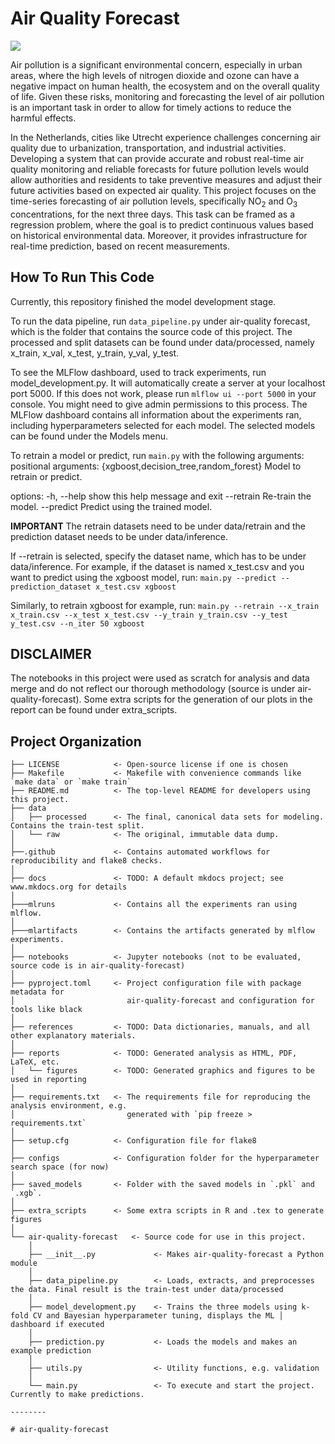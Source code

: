 # Air Quality Forecast

<a target="_blank" href="https://cookiecutter-data-science.drivendata.org/">
    <img src="https://img.shields.io/badge/CCDS-Project%20template-328F97?logo=cookiecutter" />
</a>

Air pollution is a significant environmental concern, especially in urban areas, where the high levels of nitrogen dioxide and ozone can have a negative impact on human health, the ecosystem and on the overall quality of life. Given these risks, monitoring and forecasting the level of air pollution is an important task in order to allow for timely actions to reduce the harmful effects. 

In the Netherlands, cities like Utrecht experience challenges concerning air quality due to urbanization, transportation, and industrial activities. Developing a system that can provide accurate and robust real-time air quality monitoring and reliable forecasts for future pollution levels would allow authorities and residents to take preventive measures and adjust their future activities based on expected air quality. This project focuses on the time-series forecasting of air pollution levels, specifically NO<sub>2</sub> and O<sub>3</sub> concentrations, for the next three days. This task can be framed as a regression problem, where the goal is to predict continuous values based on historical environmental data. Moreover, it provides infrastructure for real-time prediction, based on recent measurements.

## How To Run This Code

Currently, this repository finished the model development stage. 

To run the data pipeline, run `data_pipeline.py` under air-quality forecast, which is the folder that contains the source code of this project. The processed and split datasets can be found under data/processed, namely x_train, x_val, x_test, y_train, y_val, y_test.

To see the MLFlow dashboard, used to track experiments, run model_development.py. It will automatically create a server at your localhost port 5000. If this does not work, please run
`mlflow ui --port 5000`
in your console. You might need to give admin permissions to this process. The MLFlow dashboard contains all information about the experiments ran, including hyperparameters selected for each model. The selected models can be found under the Models menu.

To retrain a model or predict, run `main.py` with the following arguments:
positional arguments:
  {xgboost,decision_tree,random_forest}
                        Model to retrain or predict.

options:
  -h, --help            show this help message and exit
  --retrain             Re-train the model.
  --predict             Predict using the trained model.


**IMPORTANT**
The retrain datasets need to be under data/retrain and the prediction dataset needs to be under data/inference.

If --retrain is selected, specify the dataset name, which has to be under data/inference. For example, if the dataset is named x_test.csv and you want to predict using the xgboost model, run:
`main.py --predict --prediction_dataset x_test.csv xgboost`

Similarly, to retrain xgboost for example, run:
`main.py --retrain --x_train x_train.csv --x_test x_test.csv --y_train y_train.csv --y_test y_test.csv --n_iter 50 xgboost`

## DISCLAIMER

The notebooks in this project were used as scratch for analysis and data merge and do not reflect our thorough methodology (source is under air-quality-forecast). Some extra scripts for the generation of our plots in the report can be found under extra_scripts.

## Project Organization

```
├── LICENSE            <- Open-source license if one is chosen
├── Makefile           <- Makefile with convenience commands like `make data` or `make train`
├── README.md          <- The top-level README for developers using this project.
├── data
│   ├── processed      <- The final, canonical data sets for modeling. Contains the train-test split.
│   └── raw            <- The original, immutable data dump.
│
├──.github             <- Contains automated workflows for reproducibility and flake8 checks. 
│
├── docs               <- TODO: A default mkdocs project; see www.mkdocs.org for details
│
├───mlruns             <- Contains all the experiments ran using mlflow.
│
├───mlartifacts        <- Contains the artifacts generated by mlflow experiments.
│
├── notebooks          <- Jupyter notebooks (not to be evaluated, source code is in air-quality-forecast)
│
├── pyproject.toml     <- Project configuration file with package metadata for 
│                         air-quality-forecast and configuration for tools like black
│
├── references         <- TODO: Data dictionaries, manuals, and all other explanatory materials.
│
├── reports            <- TODO: Generated analysis as HTML, PDF, LaTeX, etc.
│   └── figures        <- TODO: Generated graphics and figures to be used in reporting
│
├── requirements.txt   <- The requirements file for reproducing the analysis environment, e.g.
│                         generated with `pip freeze > requirements.txt`
│
├── setup.cfg          <- Configuration file for flake8
│
├── configs            <- Configuration folder for the hyperparameter search space (for now)
│
├── saved_models       <- Folder with the saved models in `.pkl` and `.xgb`.
│
├── extra_scripts      <- Some extra scripts in R and .tex to generate figures
│
└── air-quality-forecast   <- Source code for use in this project.
    │
    ├── __init__.py             <- Makes air-quality-forecast a Python module
    │
    ├── data_pipeline.py        <- Loads, extracts, and preprocesses the data. Final result is the train-test under data/processed
    │
    ├── model_development.py    <- Trains the three models using k-fold CV and Bayesian hyperparameter tuning, displays the ML │                              dashboard if executed
    │
    ├── prediction.py           <- Loads the models and makes an example prediction
    │
    ├── utils.py                <- Utility functions, e.g. validation
    │
    └── main.py                 <- To execute and start the project. Currently to make predictions.

--------

# air-quality-forecast
